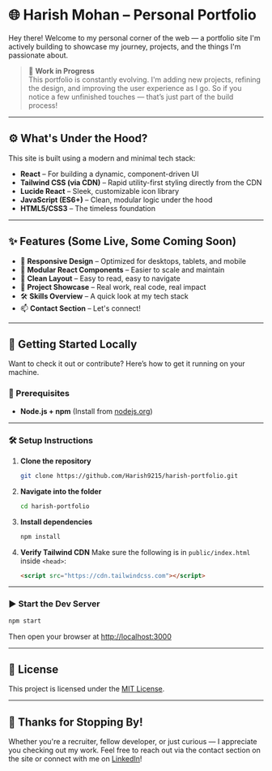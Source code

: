 
# 🌐 Harish Mohan – Personal Portfolio

Hey there! Welcome to my personal corner of the web — a portfolio site I'm actively building to showcase my journey, projects, and the things I'm passionate about.

> 🚧 **Work in Progress**  
> This portfolio is constantly evolving. I'm adding new projects, refining the design, and improving the user experience as I go. So if you notice a few unfinished touches — that’s just part of the build process!

---

## ⚙️ What's Under the Hood?

This site is built using a modern and minimal tech stack:

- **React** – For building a dynamic, component-driven UI  
- **Tailwind CSS (via CDN)** – Rapid utility-first styling directly from the CDN  
- **Lucide React** – Sleek, customizable icon library  
- **JavaScript (ES6+)** – Clean, modular logic under the hood  
- **HTML5/CSS3** – The timeless foundation  

---

## ✨ Features (Some Live, Some Coming Soon)

- 🔁 **Responsive Design** – Optimized for desktops, tablets, and mobile  
- 🧩 **Modular React Components** – Easier to scale and maintain  
- 🎯 **Clean Layout** – Easy to read, easy to navigate  
- 💼 **Project Showcase** – Real work, real code, real impact  
- 🛠️ **Skills Overview** – A quick look at my tech stack  
- 📫 **Contact Section** – Let's connect!

---

## 🚀 Getting Started Locally

Want to check it out or contribute? Here’s how to get it running on your machine.

### 🔧 Prerequisites

- **Node.js + npm** (Install from [nodejs.org](https://nodejs.org))

---

### 🛠️ Setup Instructions

1. **Clone the repository**
   ```bash
   git clone https://github.com/Harish9215/harish-portfolio.git
    ````

2. **Navigate into the folder**

   ```bash
   cd harish-portfolio
   ```

3. **Install dependencies**

   ```bash
   npm install
   ```

4. **Verify Tailwind CDN**
   Make sure the following is in `public/index.html` inside `<head>`:

   ```html
   <script src="https://cdn.tailwindcss.com"></script>
   ```

---

### ▶️ Start the Dev Server

```bash
npm start
```

Then open your browser at [http://localhost:3000](http://localhost:3000)

---

## 📝 License

This project is licensed under the [MIT License](LICENSE).

---

## 🙌 Thanks for Stopping By!

Whether you're a recruiter, fellow developer, or just curious — I appreciate you checking out my work. Feel free to reach out via the contact section on the site or connect with me on [LinkedIn](https://www.linkedin.com/in/harish-mohan/)!

